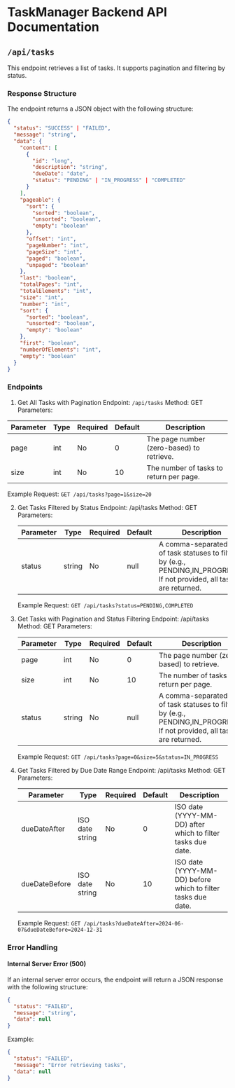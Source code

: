 # TaskManager Backend API Documentation

## `/api/tasks`
This endpoint retrieves a list of tasks. It supports pagination and filtering by status.

### Response Structure
The endpoint returns a JSON object with the following structure:
```json
{
  "status": "SUCCESS" | "FAILED",
  "message": "string",
  "data": {
    "content": [
      {
        "id": "long",
        "description": "string",
        "dueDate": "date",
        "status": "PENDING" | "IN_PROGRESS" | "COMPLETED"
      }
    ],
    "pageable": {
      "sort": {
        "sorted": "boolean",
        "unsorted": "boolean",
        "empty": "boolean"
      },
      "offset": "int",
      "pageNumber": "int",
      "pageSize": "int",
      "paged": "boolean",
      "unpaged": "boolean"
    },
    "last": "boolean",
    "totalPages": "int",
    "totalElements": "int",
    "size": "int",
    "number": "int",
    "sort": {
      "sorted": "boolean",
      "unsorted": "boolean",
      "empty": "boolean"
    },
    "first": "boolean",
    "numberOfElements": "int",
    "empty": "boolean"
  }
}
```

### Endpoints
1. Get All Tasks with Pagination
   Endpoint: `/api/tasks`
   Method: GET 
   Parameters:

  | Parameter | Type | Required | Default | Description                               |
  | --------- | ---- | -------- | ------- | ----------------------------------------- |
  | page      | int  | No       | 0       | The page number (zero-based) to retrieve. |
  | size      | int  | No       | 10      | The number of tasks to return per page.   |

   Example Request: `GET /api/tasks?page=1&size=20`


2. Get Tasks Filtered by Status
   Endpoint: /api/tasks
   Method: GET
   Parameters:

   | Parameter | Type   | Required | Default | Description                                                                                                                 |
   | --------- | ------ | -------- | ------- |-----------------------------------------------------------------------------------------------------------------------------|
   | status    | string | No       | null    | A comma-separated list of task statuses to filter by (e.g., PENDING,IN_PROGRESS). If not provided, all tasks are returned.  |

   Example Request: `GET /api/tasks?status=PENDING,COMPLETED`


3. Get Tasks with Pagination and Status Filtering
   Endpoint: /api/tasks
   Method: GET
   Parameters:

   | Parameter | Type   | Required | Default | Description                                                                                                                |
   | --------- | ------ | -------- | ------- |----------------------------------------------------------------------------------------------------------------------------|
   | page      | int    | No       | 0       | The page number (zero-based) to retrieve.                                                                                  |
   | size      | int    | No       | 10      | The number of tasks to return per page.                                                                                    |
   | status    | string | No       | null    | A comma-separated list of task statuses to filter by (e.g., PENDING,IN_PROGRESS). If not provided, all tasks are returned. |

   Example Request: `GET /api/tasks?page=0&size=5&status=IN_PROGRESS`

4. Get Tasks Filtered by Due Date Range
   Endpoint: /api/tasks
   Method: GET
   Parameters:

   | Parameter     | Type            | Required | Default | Description                                                  |
   |---------------|-----------------| -------- | ------- |--------------------------------------------------------------|
   | dueDateAfter  | ISO date string | No       | 0       | ISO date (YYYY-MM-DD) after which to filter tasks due date.  |
   | dueDateBefore | ISO date string | No       | 10      | ISO date (YYYY-MM-DD) before which to filter tasks due date. |

   Example Request: `GET /api/tasks?dueDateAfter=2024-06-07&dueDateBefore=2024-12-31`


### Error Handling

#### Internal Server Error (500)
If an internal server error occurs, the endpoint will return a JSON response with the following structure:
```json
{
  "status": "FAILED",
  "message": "string",
  "data": null
}
```

Example:
```json
{
  "status": "FAILED",
  "message": "Error retrieving tasks",
  "data": null
}
```